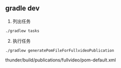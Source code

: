## gradle dev

1. 列出任务
```shell
./gradlew tasks
```

2. 执行任务
```shell
./gradlew generatePomFileForFullvideoPublication
```
thunder/build/publications/fullvideo/pom-default.xml

